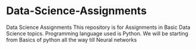 # Data-Science-Assignments
Data Science Assignments
This repository is for Assignments in Basic Data Science topics. Programming language used is Python. We will be starting from Basics of python all the way till Neural networks
